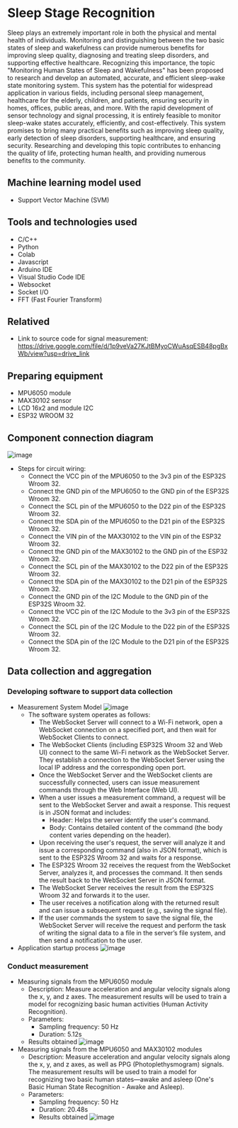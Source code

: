 # Sleep Stage Recognition
Sleep plays an extremely important role in both the physical and mental health of individuals. Monitoring and distinguishing between the two basic states of sleep and wakefulness can provide numerous benefits for improving sleep quality, diagnosing and treating sleep disorders, and supporting effective healthcare. Recognizing this importance, the topic "Monitoring Human States of Sleep and Wakefulness" has been proposed to research and develop an automated, accurate, and efficient sleep-wake state monitoring system.
This system has the potential for widespread application in various fields, including personal sleep management, healthcare for the elderly, children, and patients, ensuring security in homes, offices, public areas, and more. With the rapid development of sensor technology and signal processing, it is entirely feasible to monitor sleep-wake states accurately, efficiently, and cost-effectively.
This system promises to bring many practical benefits such as improving sleep quality, early detection of sleep disorders, supporting healthcare, and ensuring security. Researching and developing this topic contributes to enhancing the quality of life, protecting human health, and providing numerous benefits to the community.
## Machine learning model used
- Support Vector Machine (SVM)
## Tools and technologies used
- C/C++
- Python
- Colab
- Javascript
- Arduino IDE
- Visual Studio Code IDE
- Websocket
- Socket I/O
- FFT (Fast Fourier Transform)
## Relatived
- Link to source code for signal measurement: https://drive.google.com/file/d/1p9veVa27KJtBMyoCWuAsqESB48pgBxWb/view?usp=drive_link
## Preparing equipment
- MPU6050 module
- MAX30102 sensor
- LCD 16x2 and module I2C
- ESP32 WROOM 32
## Component connection diagram
![image](https://github.com/user-attachments/assets/0184b926-c505-4b2d-975f-01f2575aa5f9)
- Steps for circuit wiring:
  - Connect the VCC pin of the MPU6050 to the 3v3 pin of the ESP32S Wroom 32.
  - Connect the GND pin of the MPU6050 to the GND pin of the ESP32S Wroom 32.
  - Connect the SCL pin of the MPU6050 to the D22 pin of the ESP32S Wroom 32.
  - Connect the SDA pin of the MPU6050 to the D21 pin of the ESP32S Wroom 32.
  - Connect the VIN pin of the MAX30102 to the VIN pin of the ESP32 Wroom 32.
  - Connect the GND pin of the MAX30102 to the GND pin of the ESP32 Wroom 32.
  - Connect the SCL pin of the MAX30102 to the D22 pin of the ESP32S Wroom 32.
  - Connect the SDA pin of the MAX30102 to the D21 pin of the ESP32S Wroom 32.
  - Connect the GND pin of the I2C Module to the GND pin of the ESP32S Wroom 32.
  - Connect the VCC pin of the I2C Module to the 3v3 pin of the ESP32S Wroom 32.
  - Connect the SCL pin of the I2C Module to the D22 pin of the ESP32S Wroom 32.
  - Connect the SDA pin of the I2C Module to the D21 pin of the ESP32S Wroom 32.
## Data collection and aggregation
### Developing software to support data collection
- Measurement System Model
![image](https://github.com/user-attachments/assets/1955c6c0-ca3a-45bc-a1e2-e7d7715c6d06)
  - The software system operates as follows:
    - The WebSocket Server will connect to a Wi-Fi network, open a WebSocket connection on a specified port, and then wait for WebSocket Clients to connect.
    - The WebSocket Clients (including ESP32S Wroom 32 and Web UI) connect to the same Wi-Fi network as the WebSocket Server. They establish a connection to the WebSocket Server using the local IP address and the corresponding open port.
    - Once the WebSocket Server and the WebSocket clients are successfully connected, users can issue measurement commands through the Web Interface (Web UI).
    - When a user issues a measurement command, a request will be sent to the WebSocket Server and await a response. This request is in JSON format and includes:
      - Header: Helps the server identify the user's command.
      - Body: Contains detailed content of the command (the body content varies depending on the header).
    - Upon receiving the user's request, the server will analyze it and issue a corresponding command (also in JSON format), which is sent to the ESP32S Wroom 32 and waits for a response.
    - The ESP32S Wroom 32 receives the request from the WebSocket Server, analyzes it, and processes the command. It then sends the result back to the WebSocket Server in JSON format.
    - The WebSocket Server receives the result from the ESP32S Wroom 32 and forwards it to the user.
    - The user receives a notification along with the returned result and can issue a subsequent request (e.g., saving the signal file).
    - If the user commands the system to save the signal file, the WebSocket Server will receive the request and perform the task of writing the signal data to a file in the server’s file system, and then send a notification to the user.
- Application startup process
![image](https://github.com/user-attachments/assets/88c9373f-5820-4221-96be-dc9dff4d4045)
### Conduct measurement
- Measuring signals from the MPU6050 module
  - Description: Measure acceleration and angular velocity signals along the x, y, and z axes. The measurement results will be used to train a model for recognizing basic human activities (Human Activity Recognition).
  - Parameters:
    - Sampling frequency: 50 Hz
    - Duration: 5.12s
  - Results obtained
    ![image](https://github.com/user-attachments/assets/0d8819c6-4430-474e-ae3c-15135185ebfd)
- Measuring signals from the MPU6050 and MAX30102 modules
  - Description: Measure acceleration and angular velocity signals along the x, y, and z axes, as well as PPG (Photoplethysmogram) signals. The measurement results will be used to train a model for recognizing two basic human states—awake and asleep (One's Basic Human State Recognition - Awake and Asleep).
  - Parameters:
    - Sampling frequency: 50 Hz
    - Duration: 20.48s
    - Results obtained
      ![image](https://github.com/user-attachments/assets/52637809-a642-491e-bf11-2e6068ab21cf)




